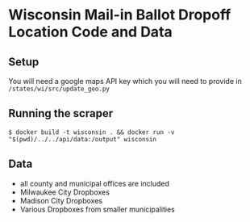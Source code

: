 # Wisconsin Mail-in Ballot Dropoff Location Code and Data

## Setup
You will need a google maps API key which you will need to provide in `/states/wi/src/update_geo.py`

## Running the scraper
```
$ docker build -t wisconsin . && docker run -v "$(pwd)/../../api/data:/output" wisconsin
```

## Data
* all county and municipal offices are included
* Milwaukee City Dropboxes
* Madison City Dropboxes
* Various Dropboxes from smaller municipalities